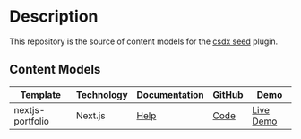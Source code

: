 # Description
This repository is the source of content models for the [csdx seed](https://github.com/Contentstack-Solutions/contentstack-cli-seed) plugin.

## Content Models

Template | Technology | Documentation | GitHub | Demo
------------ | ------------- | ------------- | ------------- | -------------
nextjs-portfolio | Next.js | [Help](https://www.contentstack.com/docs/developers/sample-apps/build-a-website-using-next-js-and-contentstack/) | [Code](https://github.com/contentstack/contentstack-nextjs-react-universal-demo) | [Live Demo](https://contentstack-nextjs-sample-app.herokuapp.com/)
